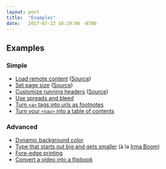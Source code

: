 ```yaml
---
layout: post
title:  "Examples"
date:   2017-07-22 16:29:06 -0700
---
```


## Examples

<!-- With just a couple lines of code, you can annotate `<a>` tags with [<span class="sc">url</span>s as footnotes](https://github.com/evnbr/bindery/tree/master/example), transform your `<nav>` into [a table of contents](#), create painless [fore-edge printing](https://github.com/evnbr/bindery/tree/master/example), making the type [smaller each page](https://github.com/evnbr/bindery/tree/master/example) (à la [Boom](http://www.nytimes.com/2007/03/18/style/18iht-DESIGN19.4945906.html)), display a video [as a flipbook](https://github.com/evnbr/bindery/tree/master/example), and more. -->

### Simple

- [Load remote content](#) ([Source](#))
- [Set page size](#) ([Source](#))
- [Customize running headers](#) ([Source](#))
- [Use spreads and bleed](#)
- [Turn `<a>` tags into <span class="sc">url</span>s as footnotes](https://github.com/evnbr/bindery/tree/master/example)
- [Turn your `<nav>` into a table of contents](#)

### Advanced

- [Dynamic background color](https://github.com/evnbr/bindery/tree/master/example)
- [Type that starts out big and gets smaller](https://github.com/evnbr/bindery/tree/master/example) (à la [Irma Boom](http://www.nytimes.com/2007/03/18/style/18iht-DESIGN19.4945906.html))
- [Fore-edge printing](https://github.com/evnbr/bindery/tree/master/example)
- [Convert a video into a flipbook](https://github.com/evnbr/bindery/tree/master/example)
